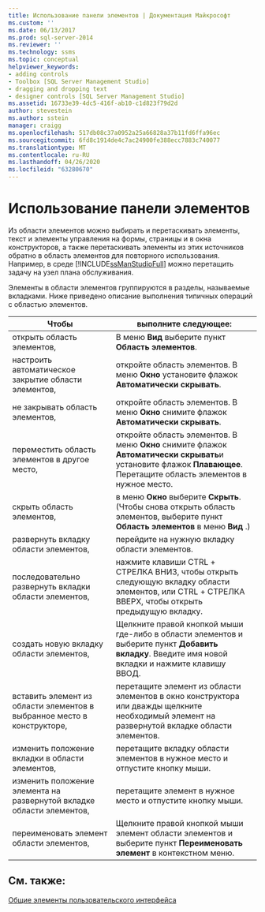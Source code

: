 ```yaml
---
title: Использование панели элементов | Документация Майкрософт
ms.custom: ''
ms.date: 06/13/2017
ms.prod: sql-server-2014
ms.reviewer: ''
ms.technology: ssms
ms.topic: conceptual
helpviewer_keywords:
- adding controls
- Toolbox [SQL Server Management Studio]
- dragging and dropping text
- designer controls [SQL Server Management Studio]
ms.assetid: 16733e39-4dc5-416f-ab10-c1d823f79d2d
author: stevestein
ms.author: sstein
manager: craigg
ms.openlocfilehash: 517db08c37a0952a25a66828a37b11fd6ffa96ec
ms.sourcegitcommit: 6fd8c1914de4c7ac24900fe388ecc7883c740077
ms.translationtype: MT
ms.contentlocale: ru-RU
ms.lasthandoff: 04/26/2020
ms.locfileid: "63280670"
---
```

# <a name="use-the-toolbox"></a>Использование панели элементов
  Из области элементов можно выбирать и перетаскивать элементы, текст и элементы управления на формы, страницы и в окна конструкторов, а также перетаскивать элементы из этих источников обратно в область элементов для повторного использования. Например, в среде [!INCLUDE[ssManStudioFull](../includes/ssmanstudiofull-md.md)] можно перетащить задачу на узел плана обслуживания.  
  
 Элементы в области элементов группируются в разделы, называемые вкладками. Ниже приведено описание выполнения типичных операций с областью элементов.  
  
|Чтобы|выполните следующее:|  
|--------|-------------|  
|открыть область элементов,|В меню **Вид** выберите пункт **Область элементов**.|  
|настроить автоматическое закрытие области элементов,|откройте область элементов. В меню **Окно** установите флажок **Автоматически скрывать**.|  
|не закрывать область элементов,|откройте область элементов. В меню **Окно** снимите флажок **Автоматически скрывать**.|  
|переместить область элементов в другое место,|откройте область элементов. В меню **Окно** снимите флажок **Автоматически скрывать**и установите флажок **Плавающее**. Перетащите область элементов в нужное место.|  
|скрыть область элементов,|в меню **Окно** выберите **Скрыть**. (Чтобы снова открыть область элементов, выберите пункт **Область элементов** в меню **Вид** .)|  
|развернуть вкладку области элементов,|перейдите на нужную вкладку области элементов.|  
|последовательно развернуть вкладки области элементов,|нажмите клавиши CTRL + СТРЕЛКА ВНИЗ, чтобы открыть следующую вкладку области элементов, или CTRL + СТРЕЛКА ВВЕРХ, чтобы открыть предыдущую вкладку.|  
|создать новую вкладку области элементов,|Щелкните правой кнопкой мыши где-либо в области элементов и выберите пункт **Добавить вкладку**. Введите имя новой вкладки и нажмите клавишу ВВОД.|  
|вставить элемент из области элементов в выбранное место в конструкторе,|перетащите элемент из области элементов в окно конструктора или дважды щелкните необходимый элемент на развернутой вкладке области элементов.|  
|изменить положение вкладки в области элементов,|перетащите вкладку области элементов в нужное место и отпустите кнопку мыши.|  
|изменить положение элемента на развернутой вкладке области элементов,|перетащите элемент в нужное место и отпустите кнопку мыши.|  
|переименовать элемент области элементов,|Щелкните правой кнопкой мыши элемент области элементов и выберите пункт **Переименовать элемент** в контекстном меню.|  
  
## <a name="see-also"></a>См. также:  
 [Общие элементы пользовательского интерфейса](general-user-interface-elements.md)  
  
  
